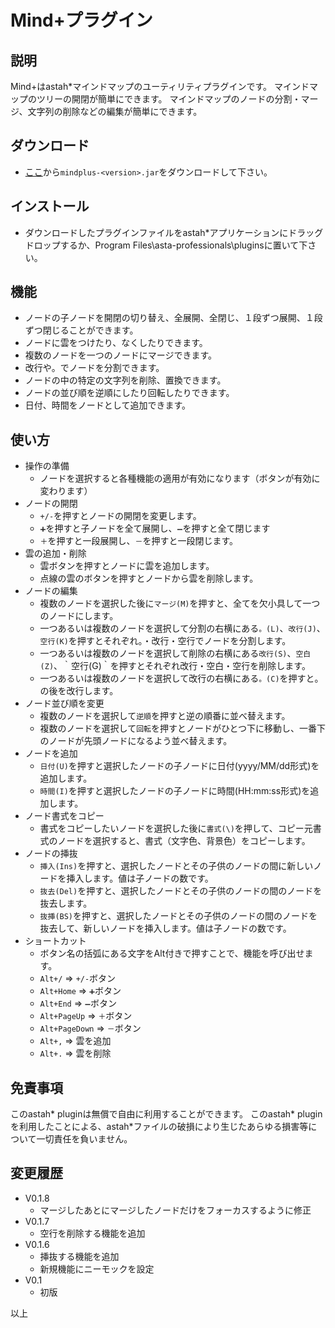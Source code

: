 # Mind+プラグイン

## 説明
Mind+はastah*マインドマップのユーティリティプラグインです。
マインドマップのツリーの開閉が簡単にできます。
マインドマップのノードの分割・マージ、文字列の削除などの編集が簡単にできます。

## ダウンロード
- [ここ](https://github.com/snytng/mindplus/releases/latest)から`mindplus-<version>.jar`をダウンロードして下さい。

## インストール
- ダウンロードしたプラグインファイルをastah*アプリケーションにドラッグドロップするか、Program Files\asta-professionals\pluginsに置いて下さい。

## 機能
- ノードの子ノードを開閉の切り替え、全展開、全閉じ、１段ずつ展開、１段ずつ閉じることができます。
- ノードに雲をつけたり、なくしたりできます。
- 複数のノードを一つのノードにマージできます。
- 改行や。でノードを分割できます。
- ノードの中の特定の文字列を削除、置換できます。
- ノードの並び順を逆順にしたり回転したりできます。
- 日付、時間をノードとして追加できます。

## 使い方
- 操作の準備
    - ノードを選択すると各種機能の適用が有効になります（ボタンが有効に変わります）
- ノードの開閉
    - `+/-`を押すとノードの開閉を変更します。
    - `➕`を押すと子ノードを全て展開し、`➖`を押すと全て閉じます
    - `＋`を押すと一段展開し、`－`を押すと一段閉じます。
- 雲の追加・削除
    - 雲ボタンを押すとノードに雲を追加します。
    - 点線の雲のボタンを押すとノードから雲を削除します。
- ノードの編集
    - 複数のノードを選択した後に`マージ(M)`を押すと、全てを欠小具して一つのノードにします。
    - 一つあるいは複数のノードを選択して分割の右横にある`。(L)`、`改行(J)`、`空行(K)`を押すとそれぞれ。・改行・空行でノードを分割します。
    - 一つあるいは複数のノードを選択して削除の右横にある`改行(S)`、`空白(Z)`、｀空行(G)｀を押すとそれぞれ改行・空白・空行を削除します。
    - 一つあるいは複数のノードを選択して改行の右横にある`。(C)`を押すと。の後を改行します。
- ノード並び順を変更
    - 複数のノードを選択して`逆順`を押すと逆の順番に並べ替えます。
    - 複数のノードを選択して`回転`を押すとノードがひとつ下に移動し、一番下のノードが先頭ノードになるよう並べ替えます。
- ノードを追加
    - `日付(U)`を押すと選択したノードの子ノードに日付(yyyy/MM/dd形式)を追加します。
    - `時間(I)`を押すと選択したノードの子ノードに時間(HH:mm:ss形式)を追加します。
- ノード書式をコピー
    - 書式をコピーしたいノードを選択した後に`書式(\)`を押して、コピー元書式のノードを選択すると、書式（文字色、背景色）をコピーします。
- ノードの挿抜
    - `挿入(Ins)`を押すと、選択したノードとその子供のノードの間に新しいノードを挿入します。値は子ノードの数です。
    - `抜去(Del)`を押すと、選択したノードとその子供のノードの間のノードを抜去します。
    - `抜挿(BS)`を押すと、選択したノードとその子供のノードの間のノードを抜去して、新しいノードを挿入します。値は子ノードの数です。
- ショートカット
    - ボタン名の括弧にある文字をAlt付きで押すことで、機能を呼び出せます。
    - `Alt+/` ⇒ `+/-`ボタン
    - `Alt+Home` ⇒ `➕`ボタン
    - `Alt+End` ⇒ `➖`ボタン
    - `Alt+PageUp` ⇒ `＋`ボタン
    - `Alt+PageDown` ⇒ `－`ボタン
    - `Alt+,` ⇒ 雲を追加
    - `Alt+.` ⇒ 雲を削除

## 免責事項
このastah* pluginは無償で自由に利用することができます。
このastah* pluginを利用したことによる、astah*ファイルの破損により生じたあらゆる損害等について一切責任を負いません。


## 変更履歴
- V0.1.8
    - マージしたあとにマージしたノードだけをフォーカスするように修正
- V0.1.7
    - 空行を削除する機能を追加
- V0.1.6
    - 挿抜する機能を追加
    - 新規機能にニーモックを設定
- V0.1
    - 初版

以上
